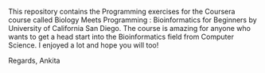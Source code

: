 This repository contains the Programming exercises for the Coursera course called Biology Meets Programming : Bioinformatics for Beginners by University of California San Diego.
The course is amazing for anyone who wants to get a head start into the Bioinformatics field from Computer Science. I enjoyed a lot and hope you will too!

Regards,
Ankita
